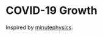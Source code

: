 # COVID-19 Growth
Inspired by [minutephysics](https://www.youtube.com/channel/UCUHW94eEFW7hkUMVaZz4eDg).


